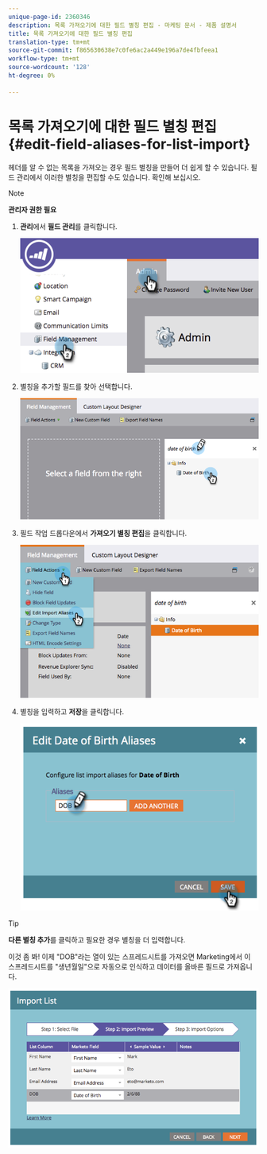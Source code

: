 ```yaml
---
unique-page-id: 2360346
description: 목록 가져오기에 대한 필드 별칭 편집 - 마케팅 문서 - 제품 설명서
title: 목록 가져오기에 대한 필드 별칭 편집
translation-type: tm+mt
source-git-commit: f865630638e7c0fe6ac2a449e196a7de4fbfeea1
workflow-type: tm+mt
source-wordcount: '128'
ht-degree: 0%

---
```



# 목록 가져오기에 대한 필드 별칭 편집 {#edit-field-aliases-for-list-import}

헤더를 알 수 없는 목록을 가져오는 경우 필드 별칭을 만들어 더 쉽게 할 수 있습니다. 필드 관리에서 이러한 별칭을 편집할 수도 있습니다. 확인해 보십시오.

>[!NOTE]
>
>**관리자 권한 필요**

1. **관리**&#x200B;에서 **필드 관리**&#x200B;를 클릭합니다.

   ![](assets/image2014-9-19-9-3a56-3a22.png)

1. 별칭을 추가할 필드를 찾아 선택합니다.

   ![](assets/fieldmanagement-findfield.png)

1. 필드 작업 드롭다운에서 **가져오기 별칭 편집**&#x200B;을 클릭합니다.

   ![](assets/fieldmanageemnt-editimport.png)

1. 별칭을 입력하고 **저장**&#x200B;을 클릭합니다.

   ![](assets/image2014-9-19-9-3a57-3a1.png)

>[!TIP]
>
>**다른 별칭 추가**&#x200B;를 클릭하고 필요한 경우 별칭을 더 입력합니다.

이것 좀 봐! 이제 &quot;DOB&quot;라는 열이 있는 스프레드시트를 가져오면 Marketing에서 이 스프레드시트를 &quot;생년월일&quot;으로 자동으로 인식하고 데이터를 올바른 필드로 가져옵니다.

![](assets/image2014-9-19-9-3a57-3a20.png)
